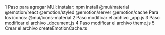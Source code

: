 1 Paso para agregar MUI:
instalar:
npm install @mui/material @emotion/react @emotion/styled @emotion/server @emotion/cache
Para los iconos:
@mui/icons-material
2 Paso modificar el archivo _app.js
3 Paso modificar el archivo _document.js
4 Paso modificar el archivo theme.js
5 Crear el archivo createEmotionCache.ts